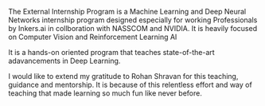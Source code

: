 The External Internship Program is a Machine Learning and Deep Neural Networks internship program designed especially for working Professionals by Inkers.ai in collboration with NASSCOM and NVIDIA. It is heavily focused on Computer Vision and Reinforcement Learning AI 

It is a hands-on oriented program that teaches state-of-the-art adavancements in Deep Learning.

I would like to extend my gratitude to Rohan Shravan for this teaching, guidance and mentorship. It is because of this relentless effort and way of teaching that made learning so much fun like never before. 
